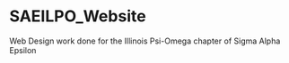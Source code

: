 SAEILPO_Website
===============

Web Design work done for the Illinois Psi-Omega chapter of Sigma Alpha Epsilon
